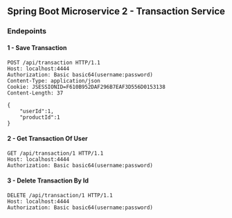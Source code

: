 ## Spring Boot Microservice 2 - Transaction Service

### Endepoints

#### 1 - Save Transaction
```
POST /api/transaction HTTP/1.1
Host: localhost:4444
Authorization: Basic basic64(username:password) 
Content-Type: application/json
Cookie: JSESSIONID=F610B952DAF296B7EAF3D556D0153138
Content-Length: 37

{
    "userId":1,
    "productId":1
}
```

#### 2 - Get Transaction Of User
```
GET /api/transaction/1 HTTP/1.1
Host: localhost:4444
Authorization: Basic basic64(username:password)
```

#### 3 - Delete Transaction By Id
```
DELETE /api/transaction/1 HTTP/1.1
Host: localhost:4444
Authorization: Basic basic64(username:password)
```
